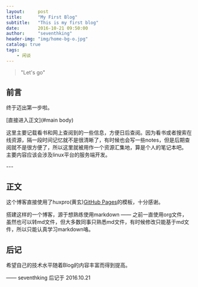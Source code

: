 ```yaml
---
layout:     post
title:      "My First Blog"
subtitle:   "This is my first blog"
date:       2016-10-21 09:50:00
author:     "seventhking"
header-img: "img/home-bg-o.jpg"
catalog: true
tags:
    - 闲谈
---
```


> "Let's go"

## 前言

  终于迈出第一步啦。

[直接进入正文](#main body) 

  这里主要记载看书和网上查阅到的一些信息，方便日后查阅。因为看书或者搜索在线资源，隔一段时间记忆就不是很清晰了，有时候也会写一些notes，但是后期查阅就不是很方便了，所以这里就被用作一个资源汇集地，算是个人的笔记本吧。
  主要内容应该会涉及linux平台的服务端开发。


<p id = "main body"></p>
---

## 正文

   这个博客直接使用了huxpro(黄玄)[GitHub Pages](https://github.com/Huxpro/huxpro.github.io)的模板，十分感谢。

   搭建这样的一个博客，源于想熟练使用markdown —— 之前一直使用org文件，虽然也可以转md文件，但大多数同事只熟悉md文件，有时候修改只能基于md文件，所以只能认真学习markdown咯。


## 后记

  希望自己的技术水平随着Blog的内容丰富而得到提高。

  —— seventhking 后记于 2016.10.21

